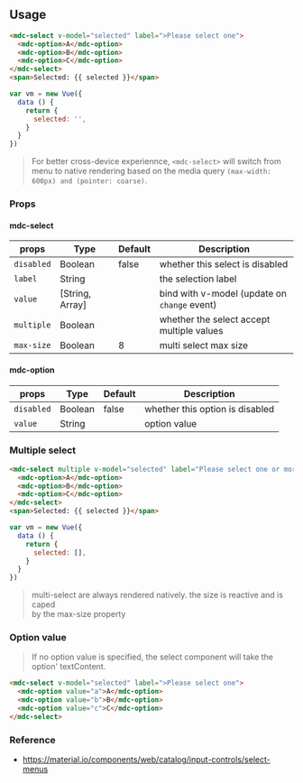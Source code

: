 ## Usage

```html
<mdc-select v-model="selected" label=">Please select one">
  <mdc-option>A</mdc-option>
  <mdc-option>B</mdc-option>
  <mdc-option>C</mdc-option>
</mdc-select>
<span>Selected: {{ selected }}</span>
```

```javascript
var vm = new Vue({
  data () {
    return {
      selected: '',
    }
  }
})
```
> For better cross-device experiennce, `<mdc-select>` will switch from menu to 
> native rendering based on the media query
> `(max-width: 600px) and (pointer: coarse)`.

### Props

#### mdc-select

| props | Type | Default | Description |
|-------|------|---------|-------------|
|`disabled`|Boolean| false | whether this select is disabled |
|`label`|String| | the selection label |
|`value`|[String, Array]| | bind with v-model (update on `change` event)|
|`multiple`|Boolean| | whether the select accept multiple values|
|`max-size`|Boolean| 8 | multi select max size |

#### mdc-option

| props | Type | Default | Description |
|-------|------|---------|-------------|
|`disabled`|Boolean| false | whether this option is disabled |
|`value`|String| | option value |

### Multiple select

```html
<mdc-select multiple v-model="selected" label="Please select one or more">
  <mdc-option>A</mdc-option>
  <mdc-option>B</mdc-option>
  <mdc-option>C</mdc-option>
</mdc-select>
<span>Selected: {{ selected }}</span>
```

```javascript
var vm = new Vue({
  data () {
    return {
      selected: [],
    }
  }
})
```

> multi-select are always rendered natively. the size is reactive and is caped  
> by the max-size property    

### Option value

> If no option value is specified, the select component will take the option' 
> textContent.

```html
<mdc-select v-model="selected" label=">Please select one">
  <mdc-option value="a">A</mdc-option>
  <mdc-option value="b">B</mdc-option>
  <mdc-option value="c">C</mdc-option>
</mdc-select>
```

### Reference
- <https://material.io/components/web/catalog/input-controls/select-menus>
